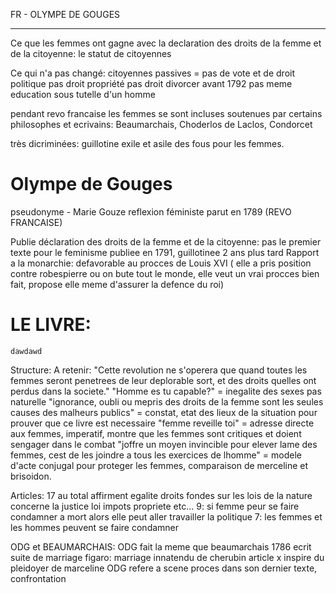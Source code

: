 FR - OLYMPE DE GOUGES

-----
Ce que les femmes ont gagne avec la declaration des droits de la femme et de la citoyenne:
 le statut de citoyennes


Ce qui n'a pas changé:
citoyennes passives = pas de vote et de droit politique
 pas droit propriété
 pas droit divorcer avant 1792
 pas meme education
 sous tutelle d'un homme

pendant revo francaise les femmes se sont incluses
soutenues par certains philosophes et ecrivains: Beaumarchais, Choderlos de Laclos, Condorcet

très dicriminées: guillotine exile et asile des fous pour les femmes.

# Olympe de Gouges
pseudonyme - Marie Gouze
reflexion féministe parut en 1789 (REVO FRANCAISE)

Publie déclaration des droits de la femme et de la citoyenne:
    pas le premier texte pour le feminisme
    publiee en 1791, guillotinee 2 ans plus tard
Rapport a la monarchie:
    defavorable au procces de Louis XVI ( elle a pris position contre robespierre ou on bute tout le monde, elle veut un vrai procces bien fait, propose elle meme d'assurer la defence du roi)

# LE LIVRE:
    dawdawd

Structure:
    A retenir: "Cette revolution ne s'operera que quand toutes les femmes seront penetrees de leur deplorable sort, et des droits quelles ont perdus dans la societe."
    "Homme es tu capable?" = inegalite des sexes pas naturelle
    "ignorance, oubli ou mepris des droits de la femme sont les seules causes des malheurs publics" = constat, etat des lieux de la situation pour prouver que ce livre est necessaire
    "femme reveille toi" = adresse directe aux femmes, imperatif, montre que les femmes sont critiques et doient sengager dans le combat
    "joffre un moyen invincible pour elever lame des femmes, cest de les joindre a tous les exercices de lhomme" = modele d'acte conjugal pour proteger les femmes, comparaison de merceline et brisoidon.

Articles:
    17 au total
    affirment egalite droits
    fondes sur les lois de la nature
    concerne la justice loi impots propriete etc...
        9: si femme peur se faire condamner a mort alors elle peut aller travailler la politique
        7: les femmes et les hommes peuvent se faire condamner

ODG et BEAUMARCHAIS:
    ODG fait la meme que beaumarchais
    1786 ecrit suite de marriage figaro: marriage innatendu de cherubin
    article x inspire du pleidoyer de marceline
    ODG refere a scene proces dans son dernier texte, confrontation 